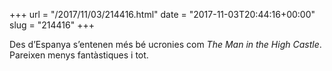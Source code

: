 +++
url = "/2017/11/03/214416.html"
date = "2017-11-03T20:44:16+00:00"
slug = "214416"
+++

Des d’Espanya s’entenen més bé ucronies com *The Man in the High Castle*. Pareixen menys fantàstiques i tot.
